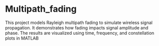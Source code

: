 # Multipath_fading
This project models Rayleigh multipath fading to simulate wireless signal propagation. It demonstrates how fading impacts signal amplitude and phase. The results are visualized using time, frequency, and constellation plots in MATLAB
